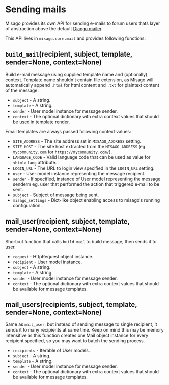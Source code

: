 Sending mails
=============


Misago provides its own API for sending e-mails to forum users thats layer of abstraction above the default [Django mailer](https://docs.djangoproject.com/en/dev/topics/email/).

This API lives in `misago.core.mail` and provides following functions:


## `build_mail`(recipient, subject, template, sender=None, context=None)

Build e-mail message using supplied template name and (optionally) context. Template name shouldn't contain file extension, as Misago will automatically append `.html` for html content and `.txt` for plaintext content of the message.

* `subject` - A string.
* `template` - A string.
* `sender` - User model instance for message sender.
* `context` - The optional dictionary with extra context values that should be used in template render.

Email templates are always passed following context values:

* `SITE_ADDRESS` - The site address set in `MISAGO_ADDRESS` setting.
* `SITE_HOST` - The site host extracted from the `MISAGO_ADDRESS` (eg. `mycommunity.com` for `https://mycommunity.com/`).
* `LANGUAGE_CODE` - Valid language code that can be used as value for `<html>` `lang` attribute.
* `LOGIN_URL` - The URL to login view specified in the `LOGIN_URL` setting.
* `user` - User model instance representing the message recipient.
* `sender` - If specified, instance of User model representing the message senderm eg. user that performed the action that triggered e-mail to be sent.
* `subject` - Subject of message being sent.
* `misago_settings` - Dict-like object enabling access to misago's running configuration.


## mail_user(recipient, subject, template, sender=None, context=None)

Shortcut function that calls `build_mail` to build message, then sends it to user.

* `request` - HttpRequest object instance.
* `recipient` - User model instance.
* `subject` - A string.
* `template` - A string.
* `sender` - User model instance for message sender.
* `context` - The optional dictionary with extra context values that should be available for message templates.


## mail_users(recipients, subject, template, sender=None, context=None)

Same as `mail_user`, but instead of sending message to single recipient, it sends it to many recipients at same time. Keep on mind this may be memory intensitive as this function creates one Mail object instance for every recipient specified, so you may want to batch the sending process.

* `recipients` - Iterable of User models.
* `subject` - A string.
* `template` - A string.
* `sender` - User model instance for message sender.
* `context` - The optional dictionary with extra context values that should be available for message templates.